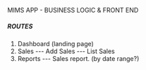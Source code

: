 MIMS APP - BUSINESS LOGIC & FRONT END

##### ROUTES #####
1. Dashboard (landing page)
2. Sales
--- Add Sales
--- List Sales
3. Reports
--- Sales report. (by date range?)